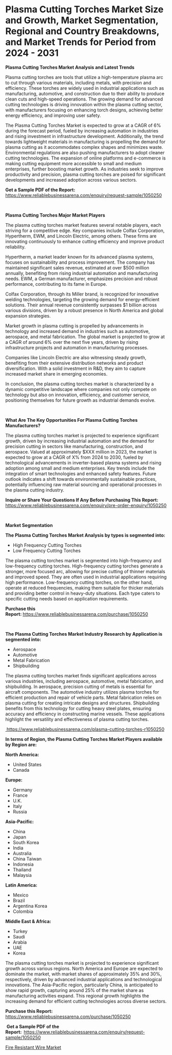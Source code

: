 <p><h1>Plasma Cutting Torches Market Size and Growth, Market Segmentation, Regional and Country Breakdowns, and Market Trends for Period from 2024 -  2031</h1></p><p><strong>Plasma Cutting Torches Market Analysis and Latest Trends</strong></p>
<p><p>Plasma cutting torches are tools that utilize a high-temperature plasma arc to cut through various materials, including metals, with precision and efficiency. These torches are widely used in industrial applications such as manufacturing, automotive, and construction due to their ability to produce clean cuts and high-speed operations. The growing demand for advanced cutting technologies is driving innovation within the plasma cutting sector, with manufacturers focusing on enhancing torch designs, achieving better energy efficiency, and improving user safety.</p><p>The Plasma Cutting Torches Market is expected to grow at a CAGR of 6% during the forecast period, fueled by increasing automation in industries and rising investment in infrastructure development. Additionally, the trend towards lightweight materials in manufacturing is propelling the demand for plasma cutting as it accommodates complex shapes and minimizes waste. Environmental regulations are also pushing manufacturers to adopt cleaner cutting technologies. The expansion of online platforms and e-commerce is making cutting equipment more accessible to small and medium enterprises, further boosting market growth. As industries seek to improve productivity and precision, plasma cutting torches are poised for significant developments and increased adoption across various sectors.</p></p>
<p><strong>Get a Sample PDF of the Report:&nbsp;</strong> <a href="https://www.reliablebusinessarena.com/enquiry/request-sample/1050250?utm_campaign=1891&utm_medium=2&utm_source=Github&utm_content=ia&utm_term=28122024&utm_id=plasma-cutting-torches">https://www.reliablebusinessarena.com/enquiry/request-sample/1050250</a></p>
<p>&nbsp;</p>
<p><strong>Plasma Cutting Torches Major Market Players</strong></p>
<p><p>The plasma cutting torches market features several notable players, each striving for a competitive edge. Key companies include Colfax Corporation, Hypertherm, EWM, and Lincoln Electric, among others. These firms are innovating continuously to enhance cutting efficiency and improve product reliability.</p><p>Hypertherm, a market leader known for its advanced plasma systems, focuses on sustainability and process improvement. The company has maintained significant sales revenue, estimated at over $500 million annually, benefiting from rising industrial automation and manufacturing needs. EWM, a German manufacturer, emphasizes precision and robust performance, contributing to its fame in Europe.</p><p>Colfax Corporation, through its Miller brand, is recognized for innovative welding technologies, targeting the growing demand for energy-efficient solutions. Their annual revenue consistently surpasses $1 billion across various divisions, driven by a robust presence in North America and global expansion strategies.</p><p>Market growth in plasma cutting is propelled by advancements in technology and increased demand in industries such as automotive, aerospace, and metal fabrication. The global market is projected to grow at a CAGR of around 6% over the next five years, driven by rising infrastructure projects and automation in manufacturing processes. </p><p>Companies like Lincoln Electric are also witnessing steady growth, benefiting from their extensive distribution networks and product diversification. With a solid investment in R&D, they aim to capture increased market share in emerging economies.</p><p>In conclusion, the plasma cutting torches market is characterized by a dynamic competitive landscape where companies not only compete on technology but also on innovation, efficiency, and customer service, positioning themselves for future growth as industrial demands evolve.</p></p>
<p>&nbsp;</p>
<p><strong>What Are The Key Opportunities For Plasma Cutting Torches Manufacturers?</strong></p>
<p><p>The plasma cutting torches market is projected to experience significant growth, driven by increasing industrial automation and the demand for precision cutting in sectors like manufacturing, construction, and aerospace. Valued at approximately $XXX million in 2023, the market is expected to grow at a CAGR of X% from 2024 to 2030, fueled by technological advancements in inverter-based plasma systems and rising adoption among small and medium enterprises. Key trends include the integration of smart technologies and enhanced safety features. Future outlook indicates a shift towards environmentally sustainable practices, potentially influencing raw material sourcing and operational processes in the plasma cutting industry.</p></p>
<p><strong>Inquire or Share Your Questions If Any Before Purchasing This Report:</strong> <a href="https://www.reliablebusinessarena.com/enquiry/pre-order-enquiry/1050250?utm_campaign=1891&utm_medium=2&utm_source=Github&utm_content=ia&utm_term=28122024&utm_id=plasma-cutting-torches">https://www.reliablebusinessarena.com/enquiry/pre-order-enquiry/1050250</a></p>
<p>&nbsp;</p>
<p><strong>Market Segmentation</strong></p>
<p><strong>The Plasma Cutting Torches Market Analysis by types is segmented into:</strong></p>
<p><ul><li>High Frequency Cutting Torches</li><li>Low Frequency Cutting Torches</li></ul></p>
<p><p>The plasma cutting torches market is segmented into high-frequency and low-frequency cutting torches. High-frequency cutting torches generate a stronger, more focused arc, allowing for precise cutting of thinner materials and improved speed. They are often used in industrial applications requiring high performance. Low-frequency cutting torches, on the other hand, operate at reduced frequencies, making them suitable for thicker materials and providing better control in heavy-duty situations. Each type caters to specific cutting needs based on application requirements.</p></p>
<p><strong>Purchase this Report:&nbsp;</strong><a href="https://www.reliablebusinessarena.com/purchase/1050250?utm_campaign=1891&utm_medium=2&utm_source=Github&utm_content=ia&utm_term=28122024&utm_id=plasma-cutting-torches">https://www.reliablebusinessarena.com/purchase/1050250</a></p>
<p>&nbsp;</p>
<p><strong>The Plasma Cutting Torches Market Industry Research by Application is segmented into:</strong></p>
<p><ul><li>Aerospace</li><li>Automotive</li><li>Metal Fabrication</li><li>Shipbuilding</li></ul></p>
<p><p>The plasma cutting torches market finds significant applications across various industries, including aerospace, automotive, metal fabrication, and shipbuilding. In aerospace, precision cutting of metals is essential for aircraft components. The automotive industry utilizes plasma torches for efficient production and repair of vehicle parts. Metal fabrication relies on plasma cutting for creating intricate designs and structures. Shipbuilding benefits from this technology for cutting heavy steel plates, ensuring accuracy and efficiency in constructing marine vessels. These applications highlight the versatility and effectiveness of plasma cutting torches.</p></p>
<p><a href="https://www.reliablebusinessarena.com/plasma-cutting-torches-r1050250?utm_campaign=1891&utm_medium=2&utm_source=Github&utm_content=ia&utm_term=28122024&utm_id=plasma-cutting-torches">&nbsp;https://www.reliablebusinessarena.com/plasma-cutting-torches-r1050250</a></p>
<p><strong>In terms of Region, the Plasma Cutting Torches Market Players available by Region are:</strong></p>
<p>
    <p> <strong> North America: </strong>
        <ul>
            <li>United States</li>
            <li>Canada</li>
        </ul>
        </p> 
    <p> <strong> Europe: </strong>
        <ul>
            <li>Germany</li>
            <li>France</li>
            <li>U.K.</li>
            <li>Italy</li>
            <li>Russia</li>
        </ul>
        </p> 
    <p> <strong> Asia-Pacific: </strong>
        <ul>
            <li>China</li>
            <li>Japan</li>
            <li>South Korea</li>
            <li>India</li>
            <li>Australia</li>
            <li>China Taiwan</li>
            <li>Indonesia</li>
            <li>Thailand</li>
            <li>Malaysia</li>
        </ul>
        </p> 
    <p> <strong> Latin America: </strong>
        <ul>
            <li>Mexico</li>
            <li>Brazil</li>
            <li>Argentina Korea</li>
            <li>Colombia</li>
        </ul>
        </p> 
    <p> <strong> Middle East & Africa: </strong>
        <ul>
            <li>Turkey</li>
            <li>Saudi</li>
            <li>Arabia</li>
            <li>UAE</li>
            <li>Korea</li>
        </ul>
    </p>
    </p>
<p><p>The plasma cutting torches market is projected to experience significant growth across various regions. North America and Europe are expected to dominate the market, with market shares of approximately 35% and 30%, respectively, driven by advanced industrial applications and technological innovations. The Asia-Pacific region, particularly China, is anticipated to show rapid growth, capturing around 25% of the market share as manufacturing activities expand. This regional growth highlights the increasing demand for efficient cutting technologies across diverse sectors.</p></p>
<p><strong>Purchase this Report: </strong><a href="https://www.reliablebusinessarena.com/purchase/1050250?utm_campaign=1891&utm_medium=2&utm_source=Github&utm_content=ia&utm_term=28122024&utm_id=plasma-cutting-torches">https://www.reliablebusinessarena.com/purchase/1050250</a></p>
<p>&nbsp;<strong>Get a Sample PDF of the Report:&nbsp;&nbsp;</strong><a href="https://www.reliablebusinessarena.com/enquiry/request-sample/1050250?utm_campaign=1891&utm_medium=2&utm_source=Github&utm_content=ia&utm_term=28122024&utm_id=plasma-cutting-torches">https://www.reliablebusinessarena.com/enquiry/request-sample/1050250</a></p>
<p><strong></strong></p>
<p><p><a href="https://github.com/Krish2023na/Market-Research-Report-List-6/blob/main/fire-resistant-wire-market.md?utm_campaign=1891&utm_medium=2&utm_source=Github&utm_content=ia&utm_term=28122024&utm_id=plasma-cutting-torches">Fire Resistant Wire Market</a></p></p>